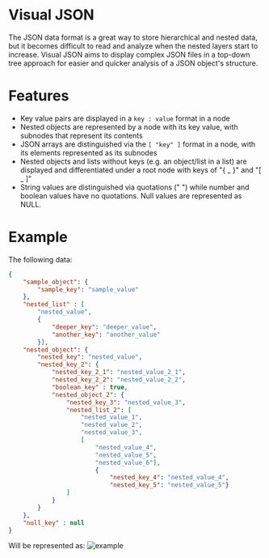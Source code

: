 # Visual JSON
The JSON data format is a great way to store hierarchical and nested data, but it becomes difficult to read and analyze when the nested layers start to increase. Visual JSON aims to display complex JSON files in a top-down tree approach for easier and quicker analysis of a JSON object's structure.

# Features
- Key value pairs are displayed in a `key : value` format in a node
- Nested objects are represented by a node with its key value, with subnodes that represent its contents
- JSON arrays are distinguished via the `[ "key" ]` format in a node, with its elements represented as its subnodes
- Nested objects and lists without keys (e.g. an object/list in a list) are displayed and differentiated under a root node with keys of "{ _ }" and "[ _ ]"
- String values are distinguished via quotations (" ") while number and boolean values have no quotations. Null values are represented as NULL.

# Example

The following data:
```JSON
{
	"sample_object": {
		"sample_key": "sample_value"
	},
	"nested_list" : [
		"nested_value",
		{
			"deeper_key": "deeper_value",
			"another_key": "another_value"
		}],
	"nested_object": {
		"nested_key": "nested_value",
		"nested_key_2": {
			"nested_key_2_1": "nested_value_2_1",
			"nested_key_2_2": "nested_value_2_2",
			"boolean_key" : true,
			"nested_object_2": {
				"nested_key_3": "nested_value_3",
				"nested_list_2": [
					"nested_value_1",
					"nested_value_2",
					"nested_value_3",
					[
						"nested_value_4",
						"nested_value_5",
						"nested_value_6"],
						{
							"nested_key_4": "nested_value_4",
							"nested_key_5": "nested_value_5"}
				]
			}
		}
	}, 
	"null_key" : null
}
```

Will be represented as:
![example](https://user-images.githubusercontent.com/76023265/222950563-16b0076b-0993-468a-8afa-2f9e8011d2ae.png)


